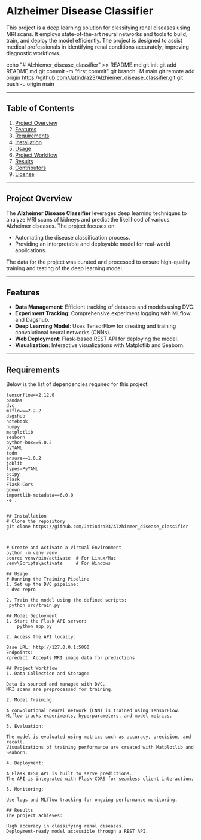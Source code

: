 # Alzheimer Disease Classifier

This project is a deep learning solution for classifying renal diseases using MRI scans. It employs state-of-the-art neural networks and tools to build, train, and deploy the model efficiently. The project is designed to assist medical professionals in identifying renal conditions accurately, improving diagnostic workflows.

echo "# Alzhiemer_disease_classifier" >> README.md
git init
git add README.md
git commit -m "first commit"
git branch -M main
git remote add origin https://github.com/Jatindra23/Alzhiemer_disease_classifier.git
git push -u origin main

---

## Table of Contents
1. [Project Overview](#project-overview)
2. [Features](#features)
3. [Requirements](#requirements)
4. [Installation](#installation)
5. [Usage](#usage)
6. [Project Workflow](#project-workflow)
7. [Results](#results)
8. [Contributors](#contributors)
9. [License](#license)

---

## Project Overview
The **Alzheimer Disease Classifier** leverages deep learning techniques to analyze MRI scans of kidneys and predict the likelihood of various Alzheimer diseases. The project focuses on:
- Automating the disease classification process.
- Providing an interpretable and deployable model for real-world applications.

The data for the project was curated and processed to ensure high-quality training and testing of the deep learning model.

---

## Features
- **Data Management**: Efficient tracking of datasets and models using DVC.
- **Experiment Tracking**: Comprehensive experiment logging with MLflow and Dagshub.
- **Deep Learning Model**: Uses TensorFlow for creating and training convolutional neural networks (CNNs).
- **Web Deployment**: Flask-based REST API for deploying the model.
- **Visualization**: Interactive visualizations with Matplotlib and Seaborn.

---

## Requirements
Below is the list of dependencies required for this project:

```plaintext
tensorflow==2.12.0
pandas
dvc
mlflow==2.2.2
dagshub
notebook
numpy
matplotlib
seaborn
python-box==6.0.2
pyYAML
tqdm
ensure==1.0.2
joblib
types-PyYAML
scipy
Flask
Flask-Cors
gdown
importlib-metadata==6.0.0
-e .


## Installation
# Clone the repository
git clone https://github.com/Jatindra23/Alzhiemer_disease_classifier



# Create and Activate a Virtual Environment
python -m venv venv
source venv/bin/activate  # For Linux/Mac
venv\Scripts\activate     # For Windows

## Usage
# Running the Training Pipeline
1. Set up the DVC pipeline:
- dvc repro

2. Train the model using the defined scripts:
 python src/train.py

## Model Deployment
1. Start the Flask API server:
    python app.py

2. Access the API locally:

Base URL: http://127.0.0.1:5000
Endpoints:
/predict: Accepts MRI image data for predictions.

## Project Workflow
1. Data Collection and Storage:

Data is sourced and managed with DVC.
MRI scans are preprocessed for training.

2. Model Training:

A convolutional neural network (CNN) is trained using TensorFlow.
MLflow tracks experiments, hyperparameters, and model metrics.

3. Evaluation:

The model is evaluated using metrics such as accuracy, precision, and recall.
Visualizations of training performance are created with Matplotlib and Seaborn.

4. Deployment:

A Flask REST API is built to serve predictions.
The API is integrated with Flask-CORS for seamless client interaction.

5. Monitoring:

Use logs and MLflow tracking for ongoing performance monitoring.

## Results
The project achieves:

High accuracy in classifying renal diseases.
Deployment-ready model accessible through a REST API.